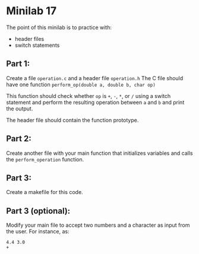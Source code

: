 # Minilab 17

The point of this minilab is to practice with:
* header files
* switch statements

## Part 1:
Create a file `operation.c` and a header file `operation.h`
The C file should have one function `perform_op(double a, double b, char op)`

This function should check whether `op` is `+`, `-`, `*`, or `/`
using a switch statement and perform the resulting operation between
`a` and `b` and print the output.

The header file should contain the function prototype.

## Part 2:
Create another file with your main function that initializes variables and
calls the `perform_operation` function.

## Part 3:
Create a makefile for this code.

## Part 3 (optional):
Modify your main file to accept two numbers and a character as input from the user.
For instance, as:
```
4.4 3.0
+
```
